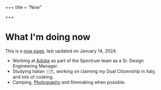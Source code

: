 +++
title = "Now"

+++
# What I'm doing now

This is a [now page](http://nownownow.com/about), last updated on January 14, 2024.

* Working at [Adobe](https://www.adobe.com) as part of the Spectrum team as a Sr. Design Engineering Manager.
* Studying Italian 🇮🇹, working on claiming my Dual Citizenship in Italy, and lots of cooking.
* Camping, [Photography](https://jnjosh.photography) and filmmaking when possible.
